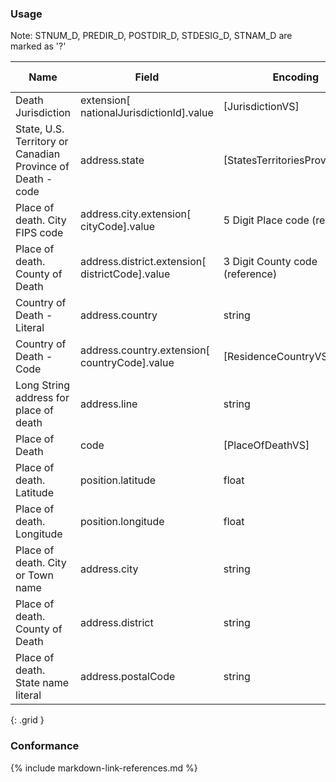 ### Usage
Note: STNUM_D, PREDIR_D, POSTDIR_D, STDESIG_D, STNAM_D are marked as '?'

| **Name** |  **Field**   |  **Encoding**  |  **IJE Field Name(s)**  |
| ---------------| ------------------------ | ------------- | ------------------- |
| Death Jurisdiction   | extension[ nationalJurisdictionId].value        | [JurisdictionVS] | jurisdictionID |
| State, U.S. Territory or Canadian Province of Death - code | address.state | [StatesTerritoriesProvincesVS] | DSTATE |
| Place of death. City FIPS code | address.city.extension[ cityCode].value  | 5 Digit Place code (reference) | CITYCODE_D  |
| Place of death. County of Death  | address.district.extension[ districtCode].value  | 3 Digit County code (reference) | COD  |
| Country of Death - Literal  | address.country  | string | DTHCOUNTRY ??  |
| Country of Death - Code | address.country.extension[ countryCode].value  | [ResidenceCountryVS] | DTHCOUNTRYCD |
| Long String address for place of death  | address.line  | string | ADDRESS_D  |
| Place of Death  | code  | [PlaceOfDeathVS] | DPLACE  |
| Place of death. Latitude | position.latitude | float | LAT_D |
| Place of death. Longitude | position.longitude | float | LONG_D |
| Place of death. City or Town name  | address.city  | string | CITYTEXT_D  |
| Place of death. County of Death  | address.district  | string | COUNTYTEXT_D  |
| Place of death. State name literal  | address.postalCode | string | ZIP9_D  |
{: .grid }


### Conformance

{% include markdown-link-references.md %}
